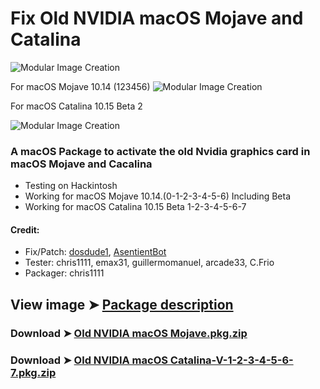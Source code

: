 # Fix Old NVIDIA macOS Mojave and Catalina

![Modular Image Creation](https://i25.servimg.com/u/f25/18/50/18/69/old_nv10.png)

For macOS Mojave 10.14 (123456)
![Modular Image Creation](https://i25.servimg.com/u/f25/18/50/18/69/webp_n16.gif)

For macOS Catalina 10.15 Beta 2

![Modular Image Creation](https://i25.servimg.com/u/f25/18/50/18/69/captu695.png)



### A macOS Package to activate the old Nvidia graphics card in macOS Mojave and Cacalina
- Testing on Hackintosh
- Working for macOS Mojave 10.14.(0-1-2-3-4-5-6) Including Beta
- Working for macOS Catalina 10.15 Beta 1-2-3-4-5-6-7


#### Credit: 
- Fix/Patch: [dosdude1](https://forums.macrumors.com/members/dosdude1.669685/), [AsentientBot](https://forums.macrumors.com/members/asentientbot.1135186/)
- Tester: chris1111, emax31, guillermomanuel, arcade33, C.Frio
- Packager: chris1111


## View image ➤ [Package description](https://drive.google.com/drive/folders/1uZZJqktkxuBTTLKbeNMXF6oXJEQfB2s7?usp=sharing)


### Download ➤ [Old NVIDIA macOS Mojave.pkg.zip](https://github.com/chris1111/Fix-Old-NVIDIA-macOS-Mojave/releases/tag/V1)

### Download ➤ [Old NVIDIA macOS Catalina-V-1-2-3-4-5-6-7.pkg.zip](https://github.com/chris1111/Fix-Old-NVIDIA-macOS-Mojave/releases/tag/V2)
